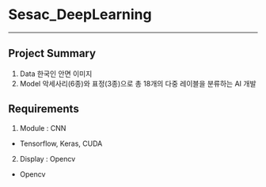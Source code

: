 # Sesac_DeepLearning
---
## Project Summary
1. Data
한국인 안면 이미지
2. Model
악세사리(6종)와 표정(3종)으로 총 18개의 다중 레이블을 분류하는 AI 개발
## Requirements
1. Module : CNN
- Tensorflow, Keras, CUDA
2. Display : Opencv
- Opencv
